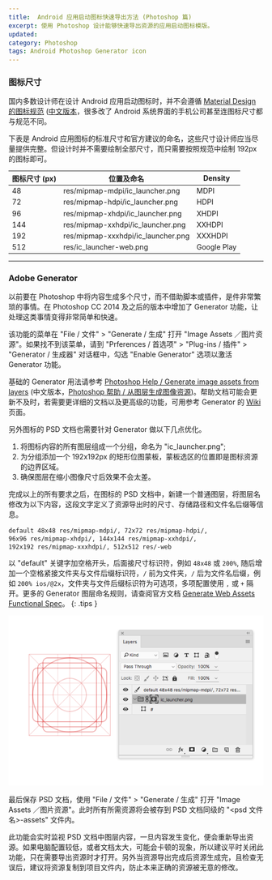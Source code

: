 ```yaml
---
title:  Android 应用启动图标快速导出方法 (Photoshop 篇)
excerpt: 使用 Photoshop 设计能够快速导出资源的应用启动图标模版。
updated:
category: Photoshop
tags: Android Photoshop Generator icon
---
```


### 图标尺寸

国内多数设计师在设计 Android 应用启动图标时，并不会遵循 [Material Design 的图标规范](http://www.google.com/design/spec/style/icons.html#icons-product-icons)  ([中文版本](http://wiki.jikexueyuan.com/project/material-design/style/icons.html)，很多改了 Android 系统界面的手机公司甚至连图标尺寸都与规范不同。

下表是 Android 应用图标的标准尺寸和官方建议的命名，这些尺寸设计师应当尽量提供完整。但设计时并不需要绘制全部尺寸，而只需要按照规范中绘制 192px 的图标即可。

| 图标尺寸 (px) | 位置及命名                              | Density     |
| --------- | ---------------------------------- | ----------- |
| 48        | res/mipmap-mdpi/ic_launcher.png    | MDPI        |
| 72        | res/mipmap-hdpi/ic_launcher.png    | HDPI        |
| 96        | res/mipmap-xhdpi/ic_launcher.png   | XHDPI       |
| 144       | res/mipmap-xxhdpi/ic_launcher.png  | XXHDPI      |
| 192       | res/mipmap-xxxhdpi/ic_launcher.png | XXXHDPI     |
| 512       | res/ic_launcher-web.png            | Google Play |

---

### Adobe Generator

以前要在 Photoshop 中将内容生成多个尺寸，而不借助脚本或插件，是件非常繁琐的事情。在 Photoshop CC 2014 及之后的版本中增加了 Generator 功能，让处理这类事情变得非常简单和快速。

该功能的菜单在 "File / 文件" > "Generate / 生成" 打开 "Image Assets ／图片资源"。如果找不到该菜单，请到 "Prferences / 首选项" > "Plug-ins / 插件" > "Generator / 生成器" 对话框中，勾选 "Enable Generator" 选项以激活 Generator 功能。

基础的 Generator 用法请参考 [Photoshop Help / Generate image assets from layers](https://helpx.adobe.com/photoshop/using/generate-assets-layers.html) (中文版本，[Photoshop 帮助 / 从图层生成图像资源](https://helpx.adobe.com/cn/photoshop/using/generate-assets-layers.html))。帮助文档可能会更新不及时，若需要更详细的文档以及更高级的功能，可用参考 Generator 的 [Wiki](https://github.com/adobe-photoshop/generator-assets/wiki) 页面。

另外图标的 PSD 文档也需要针对 Generator 做以下几点优化。

1. 将图标内容的所有图层组成一个分组，命名为 "ic_launcher.png";
2. 为分组添加一个 192x192px 的矩形位图蒙板，蒙板选区的位置即是图标资源的边界区域。
3. 确保图层在缩小图像尺寸后效果不会太差。

完成以上的所有要求之后，在图标的 PSD 文档中，新建一个普通图层，将图层名修改为以下内容，这段文字定义了资源导出时的尺寸、存储路径和文件名后缀等信息。

```
default 48x48 res/mipmap-mdpi/, 72x72 res/mipmap-hdpi/,
96x96 res/mipmap-xhdpi/, 144x144 res/mipmap-xxhdpi/,
192x192 res/mipmap-xxxhdpi/, 512x512 res/-web
```

以 "default" 关键字加空格开头，后面接尺寸标识符，例如 `48x48` 或 `200%`,  随后增加一个空格紧接文件夹与文件后缀标识符，`/` 前为文件夹，`/` 后为文件名后缀，例如 `200% ios/@2x`，文件夹与文件后缀标识符为可选项，多项配置使用 `,` 或 `+` 隔开。更多的 Generator 图层命名规则，请查阅官方文档 [Generate Web Assets Functional Spec](https://github.com/adobe-photoshop/generator-assets/wiki/Generate-Web-Assets-Functional-Spec)。
{: .tips }

![](../images/android_launcher_icon_export_use_photoshop/andriod_launcher_icon_psd.png)

最后保存 PSD 文档，使用 "File / 文件" > "Generate / 生成" 打开 "Image Assets ／图片资源"。此时所有所需资源将会被存到 PSD 文档同级的 "<psd 文件名>-assets" 文件内。

此功能会实时监视 PSD 文档中图层内容，一旦内容发生变化，便会重新导出资源。如果电脑配置较低，或者文档太大，可能会卡顿的现象，所以建议平时关闭此功能，只在需要导出资源时才打开。另外当资源导出完成后资源生成完，且检查无误后，建议将资源复制到项目文件内，防止本来正确的资源被无意的修改。
